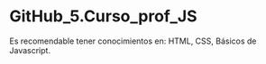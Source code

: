 # GitHub_5.Curso_prof_JS
Es recomendable tener conocimientos en:  HTML, CSS, Básicos de Javascript.
